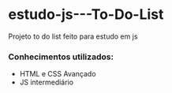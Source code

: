 # estudo-js---To-Do-List
Projeto to do list feito para estudo em js
### Conhecimentos utilizados:
- HTML e CSS Avançado
- JS intermediário
